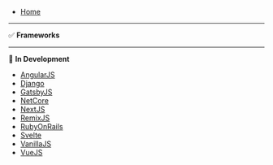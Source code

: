 -   [Home](./)

---

✅ **Frameworks**

---

🚧 **In Development**

-   [AngularJS](./frameworks/AngularJS.md)
-   [Django](./frameworks/Django.md)
-   [GatsbyJS](./frameworks/GatsbyJS.md)
-   [NetCore](./frameworks/NetCore.md)
-   [NextJS](./frameworks/NextJS.md)
-   [RemixJS](./frameworks/RemixJS.md)
-   [RubyOnRails](./frameworks/RubyOnRails.md)
-   [Svelte](./frameworks/Svelte.md)
-   [VanillaJS](./frameworks/VanillaJS.md)
-   [VueJS](./frameworks/VueJS.md)
